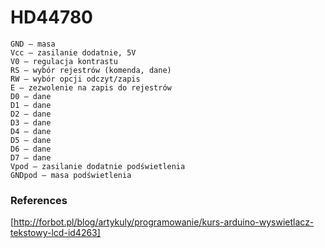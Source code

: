 # HD44780

    GND – masa
    Vcc – zasilanie dodatnie, 5V
    V0 – regulacja kontrastu
    RS – wybór rejestrów (komenda, dane)
    RW – wybór opcji odczyt/zapis
    E – zezwolenie na zapis do rejestrów
    D0 – dane
    D1 – dane
    D2 – dane
    D3 – dane
    D4 – dane
    D5 – dane
    D6 – dane
    D7 – dane
    Vpod – zasilanie dodatnie podświetlenia
    GNDpod – masa podświetlenia

### References

[http://forbot.pl/blog/artykuly/programowanie/kurs-arduino-wyswietlacz-tekstowy-lcd-id4263]

